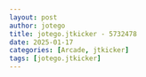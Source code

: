 ```yaml
---
layout: post
author: jotego
title: jotego.jtkicker - 5732478
date: 2025-01-17
categories: [Arcade, jtkicker]
tags: [jotego.jtkicker]
---
```


